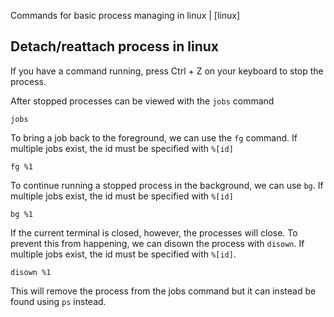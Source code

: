 Commands for basic process managing in linux | [linux]

## Detach/reattach process in linux

If you have a command running, press Ctrl + Z on your keyboard to stop the process.

After stopped processes can be viewed with the `jobs` command

```
jobs
```

To bring a job back to the foreground, we can use the `fg` command. If multiple jobs exist, the id must be specified with `%[id]`

```
fg %1
```

To continue running a stopped process in the background, we can use `bg`. If multiple jobs exist, the id must be specified with `%[id]`

```
bg %1
```

If the current terminal is closed, however, the processes will close. To prevent this from happening, we can disown the process with `disown`. If multiple jobs exist, the id must be specified with `%[id]`.

```
disown %1
```

This will remove the process from the jobs command but it can instead be found using `ps` instead.